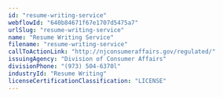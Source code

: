 ```yaml
---
id: "resume-writing-service"
webflowId: "640b84671f67e1707d5475a7"
urlSlug: "resume-writing-service"
name: "Resume Writing Service"
filename: "resume-writing-service"
callToActionLink: "http://njconsumeraffairs.gov/regulated/"
issuingAgency: "Division of Consumer Affairs"
divisionPhone: "(973) 504-6370l"
industryId: "Resume Writing"
licenseCertificationClassification: "LICENSE"
---
```

